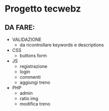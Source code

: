 # Progetto tecwebz
## DA FARE:
* VALIDAZIONE
  * da ricontrollare keywords e descriptions
* CSS
  * buttons form
* JS
  * registrazione
  * login
  * commenti 
  * aggiungi treno 
* PHP
  * admin
  * ratio img
  * modifica treno